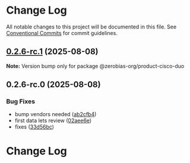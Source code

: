 # Change Log

All notable changes to this project will be documented in this file.
See [Conventional Commits](https://conventionalcommits.org) for commit guidelines.

## [0.2.6-rc.1](https://github.com/zerobias-org/product/compare/@zerobias-org/product-cisco-duo@0.2.6-rc.0...@zerobias-org/product-cisco-duo@0.2.6-rc.1) (2025-08-08)

**Note:** Version bump only for package @zerobias-org/product-cisco-duo





## 0.2.6-rc.0 (2025-08-08)


### Bug Fixes

* bump vendors needed ([ab2cfb4](https://github.com/zerobias-org/product/commit/ab2cfb4a9cf2e3008e08b068f98011fec096c932))
* first data lets review ([02aee6e](https://github.com/zerobias-org/product/commit/02aee6e8c4f11675de7c63a00f4c8254a67a4dd7))
* fixes ([33d56bc](https://github.com/zerobias-org/product/commit/33d56bcaedf3fa5e3939a33c0fb57eda53539d05))





# Change Log
